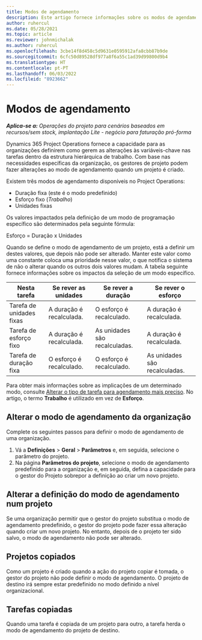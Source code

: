 ```yaml
---
title: Modos de agendamento
description: Este artigo fornece informações sobre os modos de agendamento.
author: ruhercul
ms.date: 05/28/2021
ms.topic: article
ms.reviewer: johnmichalak
ms.author: ruhercul
ms.openlocfilehash: 3cbe14f8d458c5d9631e0595912afa8cbb87b9de
ms.sourcegitcommit: 6cfc50d89528df977a8f6a55c1ad39d99800d9b4
ms.translationtype: HT
ms.contentlocale: pt-PT
ms.lasthandoff: 06/03/2022
ms.locfileid: "8923662"
---
```

# <a name="scheduling-modes"></a>Modos de agendamento

_**Aplica-se a:** Operações do projeto para cenários baseados em recursos/sem stock, implantação Lite - negócio para faturação pró-forma_


Dynamics 365 Project Operations fornece a capacidade para as organizações definirem como gerem as alterações às variáveis-chave nas tarefas dentro da estrutura hierárquica de trabalho. Com base nas necessidades específicas da organização, os gestores de projeto podem fazer alterações ao modo de agendamento quando um projeto é criado.

Existem três modos de agendamento disponíveis no Project Operations:

  - Duração fixa (este é o modo predefinido)
  - Esforço fixo (*Trabalho*)
  - Unidades fixas

Os valores impactados pela definição de um modo de programação específico são determinados pela seguinte fórmula:

  Esforço = Duração x Unidades

Quando se define o modo de agendamento de um projeto, está a definir um destes valores, que depois não pode ser alterado. Manter este valor como uma constante coloca uma prioridade nesse valor, o que notifica o sistema de não o alterar quando os outros dois valores mudam. A tabela seguinte fornece informações sobre os impactos da seleção de um modo específico.

| **Nesta tarefa**             | **Se rever as unidades**   | **Se rever a duração** | **Se rever o esforço**  |
|----------------------|---------------------------|----------------------------|---------------------------|
| Tarefa de unidades fixas     | A duração é recalculada. | O esforço é recalculado.    | A duração é recalculada. |
| Tarefa de esforço fixo    | A duração é recalculada. | As unidades são recalculadas.    | A duração é recalculada. |
| Tarefa de duração fixa  | O esforço é recalculado.   | O esforço é recalculado.    | As unidades são recalculadas.   |

Para obter mais informações sobre as implicações de um determinado modo, consulte [Alterar o tipo de tarefa para agendamento mais preciso](https://support.microsoft.com/en-us/office/change-the-task-type-for-more-accurate-scheduling-b0b969ad-45bc-4e9e-8967-435587548a72). No artigo, o termo **Trabalho** é utilizado em vez de **Esforço**.

## <a name="change-the-organizations-scheduling-mode"></a>Alterar o modo de agendamento da organização

Complete os seguintes passos para definir o modo de agendamento de uma organização.

1. Vá a **Definições** \> **Geral** \> **Parâmetros** e, em seguida, selecione o parâmetro do projeto. 
2. Na página **Parâmetros do projeto**, selecione o modo de agendamento predefinido para a organização e, em seguida, defina a capacidade para o gestor do Projeto sobrepor a definição ao criar um novo projeto.

## <a name="change-the-scheduling-mode-setting-on-a-project"></a>Alterar a definição do modo de agendamento num projeto

Se uma organização permitir que o gestor do projeto substitua o modo de agendamento predefinido, o gestor do projeto pode fazer essa alteração quando criar um novo projeto. No entanto, depois de o projeto ter sido salvo, o modo de agendamento não pode ser alterado.

## <a name="copied-projects"></a>Projetos copiados

Como um projeto é criado quando a ação do projeto copiar é tomada, o gestor do projeto não pode definir o modo de agendamento. O projeto de destino irá sempre estar predefinido no modo definido a nível organizacional.

## <a name="copied-tasks"></a>Tarefas copiadas

Quando uma tarefa é copiada de um projeto para outro, a tarefa herda o modo de agendamento do projeto de destino.
